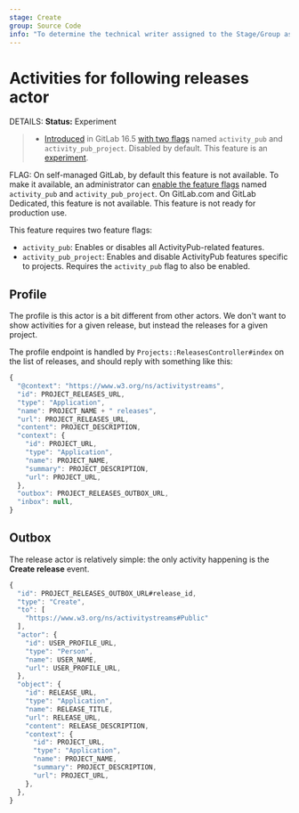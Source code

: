 ```yaml
---
stage: Create
group: Source Code
info: "To determine the technical writer assigned to the Stage/Group associated with this page, see https://handbook.gitlab.com/handbook/product/ux/technical-writing/#assignments"
---
```


# Activities for following releases actor

DETAILS:
**Status:** Experiment

> - [Introduced](https://gitlab.com/gitlab-org/gitlab/-/merge_requests/127023) in GitLab 16.5 [with two flags](../../../administration/feature_flags.md) named `activity_pub` and `activity_pub_project`. Disabled by default. This feature is an [experiment](../../../policy/experiment-beta-support.md).

FLAG:
On self-managed GitLab, by default this feature is not available. To make it available,
an administrator can [enable the feature flags](../../../administration/feature_flags.md)
named `activity_pub` and `activity_pub_project`.
On GitLab.com and GitLab Dedicated, this feature is not available.
This feature is not ready for production use.

This feature requires two feature flags:

- `activity_pub`: Enables or disables all ActivityPub-related features.
- `activity_pub_project`: Enables and disable ActivityPub features specific to
  projects. Requires the `activity_pub` flag to also be enabled.

## Profile

The profile is this actor is a bit different from other actors. We don't want to
show activities for a given release, but instead the releases for a given project.

The profile endpoint is handled by `Projects::ReleasesController#index`
on the list of releases, and should reply with something like this:

```javascript
{
  "@context": "https://www.w3.org/ns/activitystreams",
  "id": PROJECT_RELEASES_URL,
  "type": "Application",
  "name": PROJECT_NAME + " releases",
  "url": PROJECT_RELEASES_URL,
  "content": PROJECT_DESCRIPTION,
  "context": {
    "id": PROJECT_URL,
    "type": "Application",
    "name": PROJECT_NAME,
    "summary": PROJECT_DESCRIPTION,
    "url": PROJECT_URL,
  },
  "outbox": PROJECT_RELEASES_OUTBOX_URL,
  "inbox": null,
}
```

## Outbox

The release actor is relatively simple: the only activity happening is the
**Create release** event.

```javascript
{
  "id": PROJECT_RELEASES_OUTBOX_URL#release_id,
  "type": "Create",
  "to": [
    "https://www.w3.org/ns/activitystreams#Public"
  ],
  "actor": {
    "id": USER_PROFILE_URL,
    "type": "Person",
    "name": USER_NAME,
    "url": USER_PROFILE_URL,
  },
  "object": {
    "id": RELEASE_URL,
    "type": "Application",
    "name": RELEASE_TITLE,
    "url": RELEASE_URL,
    "content": RELEASE_DESCRIPTION,
    "context": {
      "id": PROJECT_URL,
      "type": "Application",
      "name": PROJECT_NAME,
      "summary": PROJECT_DESCRIPTION,
      "url": PROJECT_URL,
    },
  },
}
```
